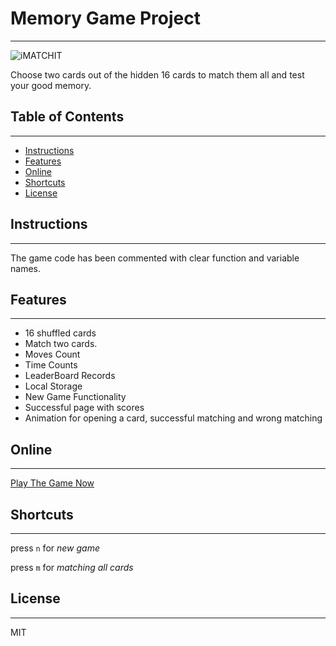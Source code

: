 # Memory Game Project
----
![iMATCHIT](http://appatlab.com/imatchit/img/logo.png)

Choose two cards out of the hidden 16 cards to match them all and test your good memory.

## Table of Contents
----
* [Instructions](#instructions)
* [Features](#features)
* [Online](#online)
* [Shortcuts](#shortcuts)
* [License](#license)

## Instructions
---

The game code has been commented with clear function and variable names.


## Features
---
* 16 shuffled cards
* Match two cards.
* Moves Count
* Time Counts
* LeaderBoard Records
* Local Storage
* New Game Functionality
* Successful page with scores
* Animation for opening a card, successful matching and wrong matching

## Online
---
[Play The Game Now](http://appatlab.com/imatchit/)

## Shortcuts
---
press `n` for _new game_

press `m` for _matching all cards_

## License
---
MIT